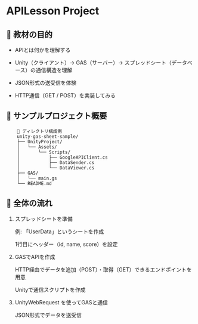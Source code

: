 # APILesson Project

## 🎯 教材の目的

- APIとは何かを理解する

- Unity（クライアント）→ GAS（サーバー）→ スプレッドシート（データベース）の通信構造を理解

- JSON形式の送受信を体験

- HTTP通信（GET / POST）を実装してみる

## 🧩 サンプルプロジェクト概要

``` plane_text
    📁 ディレクトリ構成例
    unity-gas-sheet-sample/
    ├── UnityProject/
    │   └── Assets/
    │       └── Scripts/
    │           ├── GoogleAPIClient.cs
    │           ├── DataSender.cs
    │           └── DataViewer.cs
    ├── GAS/
    │   └── main.gs
    └── README.md
```

## 🧠 全体の流れ

1. スプレッドシートを準備

    例: 「UserData」というシートを作成

    1行目にヘッダー（id, name, score）を設定

2. GASでAPIを作成

    HTTP経由でデータを追加（POST）・取得（GET）できるエンドポイントを用意

    Unityで通信スクリプトを作成

3. UnityWebRequest を使ってGASと通信

    JSON形式でデータを送受信
